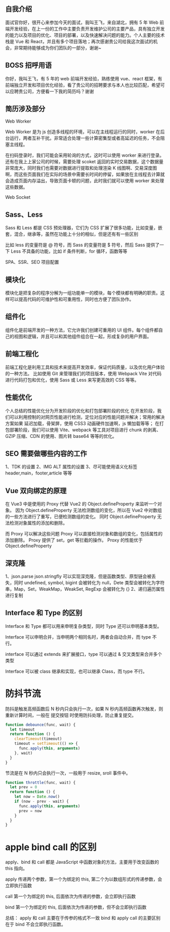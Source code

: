 ## 自我介绍

面试官你好，很开心来参加今天的面试，我叫王飞，来自湖北，拥有 5 年 Web 前端开发经验，在上一份的工作中主要负责开发维护公司的主要产品，具有独立开发的能力以及项目的优化、项目的部署，以及快速解决问题的能力。个人主要的技术栈是 Vue 和 React，并且有多个项目落地；再次感谢贵公司给我这次面试的机会，非常期待能够成为你们团队的一部分，谢谢~

## BOSS 招呼用语

你好，我叫王飞，有 5 年的 web 前端开发经验，熟练使用 vue、react 框架，有前端独立开发和项目优化经验，看了贵公司的招聘要求与本人也比较匹配，希望可以应聘贵公司，方便看一下我的简历吗？谢谢

## 简历涉及部分

Web Worker

Web Worker 是为 js 创造多线程的环境，可以在主线程运行的同时，worker 在后台运行，两者互补干扰。非常适合处理一些计算密集型或者高延迟的任务，不会阻塞主线程。

在扫码登录时，我们可能会采用轮询的方式，这时可以使用 worker 来进行登录。还有在我上上家公司的时候，需要处理 scoket 返回的实时交易数据，这个数据量非常庞大，同时我们也需要对数据进行提取和处理渲染 K 线图啊、交易深度图啊，而这些页面我们在实际的场景中需要长时间的停留，如果放在主线程去计算就会造成页面内存溢出，导致页面卡顿的问题，此时我们就可以使用 worker 来处理这些数据。

Web Socket

## Sass、Less

Sass 和 Less 都是 CSS 预处理器，它们为 CSS 扩展了很多功能，比如变量，嵌套，混合，继承等，虽然在功能上十分的相似，但是还有有一些区别

比如 less 的变量符是 @ 符号，而 Sass 的变量符是 $ 符号，然后 Sass 提供了一下 Less 不具备的功能，比如 if 条件判断，for 循环，函数等等

SPA、SSR、SEO
项目配置

## 模块化

模块化是把复杂的程序分解为一组功能单一的模块，每个模块都有明确的职责。这样可以提高代码的可维护性和可重用性，同时也方便了团队协作。

## 组件化

组件化是前端开发的一种方法，它允许我们创建可重用的 UI 组件。每个组件都自己的视图和逻辑，并且可以和其他组件组合在一起，形成复杂的用户界面。

## 前端工程化

前端工程化是利用工具和技术来提高开发效率，保证代码质量，以及优化用户体验的一种方法。
比如使用 Git 来管理我们的项目版本，使用 Webpack Vite 对代码进行代码打包和优化，使用 Sass 或 Less 来写更高效的 CSS 等等。

## 性能优化

个人总结的性能优化分为开发阶段的优化和打包部署阶段的优化
在开发阶段，我们可以利用控制的对网页性能进行检测，定位对应的性能问题并解决；常用的解决方案如果 延迟加载，骨架屏，使用 CSS3 动画硬件加速啊，js 懒加载等等；
在打包部署阶段，我们可以使用 Vite、webpack 等工具对项目进行 chunk 的剥离、GZIP 压缩、CDN 的使用、图片转 base64 等等的优化。

## SEO 需要做哪些内容的工作

1、TDK 的设置
2、IMG ALT 属性的设置
3、尽可能使用语义化标签 header,main，footer,article 等等

## Vue 双向绑定的原理

在 Vue3 中是使用的 Proxy 代替 Vue2 的 Object.defineProperty 来监听一个对象。
因为 Object.defineProperty 无法检测数组的变化，所以在 Vue2 中对数组的一些方法进行了重写，已便检测数组的变化。
同时 Object.defineProperty 无法检测对象属性的添加和删除。

而 Proxy 可以解决这些问题
Proxy 可以直接检测对象和数组的变化，包括属性的添加删除。
Proxy 提供了 set，get 等拦截的操作。
Proxy 的性能优于 Object.defineProperty

## 深克隆

1、json.parse json.stringfly 可以实现深克隆，但是函数类型、原型链会被丢失，同时 undefined, symbol, bigint 会被转化为 null，Dete 类型会被转化为字符串，Map，Set，WeakMap，WeakSet, RegExp 会被转化为 {}
2、递归遍历属性进行复制

## Interface 和 Type 的区别

Interface 和 Type 都可以用来申明复杂类型，同时 Type 还可以申明基本类型。

Interface 可以申明合并，当申明两个相同名时，两者会自动合并，而 type 不行。

interface 可以通过 extends 来扩展接口，type 可以通过 & 交叉类型来合并多个类型

Interface 可以被 class 继承和实现，也可以继承 Class，而 type 不行。

# 防抖节流

防抖是触发高频函数后 N 秒内只会执行一次，如果 N 秒内高频函数再次触发，则重新计算时间，一般在 提交按钮 时使用防抖处理，防止重复提交。

```js
function debounce(func, wait) {
  let timeout
  return function () {
    clearTimeout(timeout)
    timeout = setTimeout(() => {
      func.apply(this, arguments)
    }, wait)
  }
}
```

节流是在 N 秒内只会执行一次，一般用于 resize, sroll 事件中。

```js
function throttle(func, wait) {
  let prev = 0
  return function () {
    let now = Date.now()
    if (now - prev - wait) {
      func.apply(this, arguments)
      prev = now
    }
  }
}
```

# apple bind call 的区别

apply、bind 和 call 都是 JavaScript 中函数对象的方法，主要用于改变函数的 this 指向。

apply 传递两个参数，第一个为绑定的 this, 第二个为以数组形式的传递参数，会立即执行函数

call 第一个为绑定的 this, 后面依次为传递的参数，会立即执行函数

bind 第一个为绑定的 this, 后面依次为传递的参数，但不会立即执行函数

总结：
apply 和 call 主要在于传参的格式不一致
bind 和 apply call 的主要区别在于 bind 不会立即执行函数。
